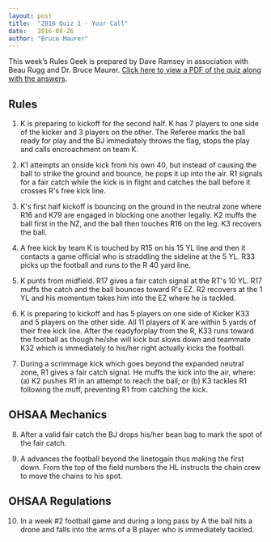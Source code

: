 ```yaml
---
layout: post
title:  "2016 Quiz 1 - Your Call"
date:   2016-08-26
author: "Bruce Maurer"
---
```


This week’s Rules Geek is prepared by Dave Ramsey in association with Beau Rugg
and Dr. Bruce Maurer. [Click here to view a PDF of the quiz along with the
answers](https://storage.googleapis.com/ohsaa-websites/quizzes/2016/2016_week_1_quiz.pdf).

## Rules
1. K is preparing to kickoff for the second half. K has 7 players to one side of
   the kicker and 3 players on the other. The Referee marks the ball ready for
play and the BJ immediately throws the flag, stops the play and calls
encroachment on team K.

2. K1 attempts an onside kick from his own 40, but instead of causing the ball
   to strike the ground and bounce, he pops it up into the air. R1 signals for a
fair catch while the kick is in flight and catches the ball before it crosses
R's free kick line.

3. K's first half kickoff is bouncing on the ground in the neutral zone where
   R16 and K79 are engaged in blocking one another legally. K2 muffs the ball
first in the NZ, and the ball then touches R16 on the leg. K3 recovers the ball.

4. A free kick by team K is touched by R15 on his 15 YL line and then it
   contacts a game official who is straddling the sideline at the 5 YL. R33
picks up the football and runs to the R 40 yard line.

5. K punts from midfield. R17 gives a fair catch signal at the RT's 10 YL. R17
   muffs the catch and the ball bounces toward R's EZ. R2 recovers at the 1 YL
and his momentum takes him into the EZ where he is tackled.

6. K is preparing to kickoff and has 5 players on one side of Kicker K33 and 5
   players on the other side. All 11 players of K are within 5 yards of their
free kick line. After the ready­for­play from the R, K33 runs toward the
football as though he/she will kick but slows down and teammate K32 which is
immediately to his/her right actually kicks the football.

7. During a scrimmage kick which goes beyond the expanded neutral zone, R1 gives
   a fair catch signal. He muffs the kick into the air, where: (a) K2 pushes R1
in an attempt to reach the ball; or (b) K3 tackles R1 following the muff,
preventing R1 from catching the kick.

## OHSAA Mechanics
8. After a valid fair catch the BJ drops his/her bean bag to mark the spot of
   the fair catch.

9. A advances the football beyond the line­to­gain thus making the first down.
   From the top of the field numbers the HL instructs the chain crew to move the
chains to his spot.

## OHSAA Regulations
10. In a week #2 football game and during a long pass by A the ball hits a drone
    and falls into the arms of a B player who is immediately tackled.
